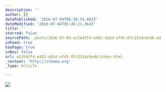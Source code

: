 ```yaml
---
description: ''
author: []
datePublished: '2016-07-04T06:28:54.602Z'
dateModified: '2016-07-04T05:49:21.364Z'
title: ''
starred: false
sourcePath: _posts/2016-07-04-e22b43f4-e482-4d2d-af45-8fc3314c6edb.md
inFeed: true
hasPage: true
inNav: false
url: e22b43f4-e482-4d2d-af45-8fc3314c6edb/index.html
_context: 'http://schema.org'
_type: Article

---
```

![](https://the-grid-user-content.s3-us-west-2.amazonaws.com/31c68fd7-6e78-4e91-bd63-fbf5eb9d3b0b.jpg)